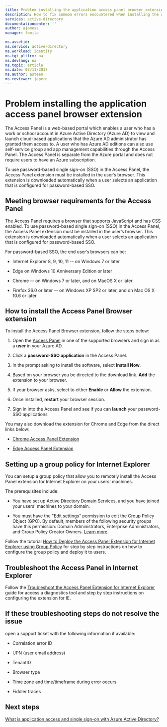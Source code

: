 ```yaml
---
title: Problem installing the application access panel browser extension | Microsoft Docs
description: How to fix common errors encountered when installing the access panel browser extension
services: active-directory
documentationcenter: ''
author: ajamess
manager: femila

ms.assetid: 
ms.service: active-directory
ms.workload: identity
ms.tgt_pltfrm: na
ms.devlang: na
ms.topic: article
ms.date: 07/11/2017
ms.author: asteen
ms.reviewer: japere
---
```


# Problem installing the application access panel browser extension

The Access Panel is a web-based portal which enables a user who has a work or school account in Azure Active Directory (Azure AD) to view and launch cloud-based applications that the Azure AD administrator has granted them access to. A user who has Azure AD editions can also use self-service group and app management capabilities through the Access Panel. The Access Panel is separate from the Azure portal and does not require users to have an Azure subscription.

To use password-based single sign-on (SSO) in the Access Panel, the Access Panel extension must be installed in the user’s browser. This extension is downloaded automatically when a user selects an application that is configured for password-based SSO.

## Meeting browser requirements for the Access Panel

The Access Panel requires a browser that supports JavaScript and has CSS enabled. To use password-based single sign-on (SSO) in the Access Panel, the Access Panel extension must be installed in the user’s browser. This extension is downloaded automatically when a user selects an application that is configured for password-based SSO.

For password-based SSO, the end user’s browsers can be:

-   Internet Explorer 8, 9, 10, 11 -- on Windows 7 or later

-   Edge on Windows 10 Anniversary Edition or later 

-   Chrome -- on Windows 7 or later, and on MacOS X or later

-   Firefox 26.0 or later -- on Windows XP SP2 or later, and on Mac OS X 10.6 or later

## How to install the Access Panel Browser extension

To install the Access Panel Browser extension, follow the steps below:

1.  Open the [Access Panel](https://myapps.microsoft.com) in one of the supported browsers and sign in as a **user** in your Azure AD.

2.  Click a **password-SSO application** in the Access Panel.

3.  In the prompt asking to install the software, select **Install Now**.

4.  Based on your browser you be directed to the download link. **Add** the extension to your browser.

5.  If your browser asks, select to either **Enable** or **Allow** the extension.

6.  Once installed, **restart** your browser session.

7.  Sign in into the Access Panel and see if you can **launch** your password-SSO applications

You may also download the extension for Chrome and Edge from the direct links below:

-   [Chrome Access Panel Extension](https://chrome.google.com/webstore/detail/access-panel-extension/ggjhpefgjjfobnfoldnjipclpcfbgbhl)

-   [Edge Access Panel Extension](https://www.microsoft.com/store/apps/9pc9sckkzk84) 

## Setting up a group policy for Internet Explorer

You can setup a group policy that allow you to remotely install the Access Panel extension for Internet Explorer on your users' machines.

The prerequisites include:

-   You have set up [Active Directory Domain Services](https://msdn.microsoft.com/library/aa362244%28v=vs.85%29.aspx), and you have joined your users' machines to your domain.

-   You must have the "Edit settings" permission to edit the Group Policy Object (GPO). By default, members of the following security groups have this permission: Domain Administrators, Enterprise Administrators, and Group Policy Creator Owners. [Learn more](https://technet.microsoft.com/library/cc781991%28v=ws.10%29.aspx).

Follow the tutorial [How to Deploy the Access Panel Extension for Internet Explorer using Group Policy](active-directory-saas-ie-group-policy.md) for step by step instructions on how to configure the group policy and deploy it to users.

## Troubleshoot the Access Panel in Internet Explorer

Follow the [Troubleshoot the Access Panel Extension for Internet Explorer](active-directory-saas-ie-troubleshooting.md) guide for access a diagnostics tool and step by step instructions on configuring the extension for IE.

## If these troubleshooting steps do not resolve the issue

open a support ticket with the following information if available:

-   Correlation error ID

-   UPN (user email address)

-   TenantID

-   Browser type

-   Time zone and time/timeframe during error occurs

-   Fiddler traces

## Next steps
[What is application access and single sign-on with Azure Active Directory?](active-directory-appssoaccess-whatis.md)
